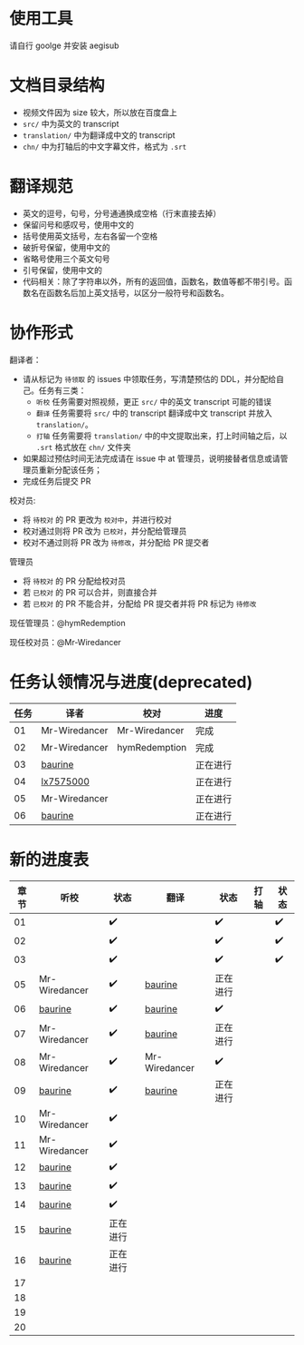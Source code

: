 # 使用工具
请自行 goolge 并安装 aegisub

# 文档目录结构

* 视频文件因为 size 较大，所以放在百度盘上
* `src/` 中为英文的 transcript 
* `translation/` 中为翻译成中文的 transcript
* `chn/` 中为打轴后的中文字幕文件，格式为 `.srt`


# 翻译规范
* 英文的逗号，句号，分号通通换成空格（行末直接去掉）
* 保留问号和感叹号，使用中文的
* 括号使用英文括号，左右各留一个空格
* 破折号保留，使用中文的
* 省略号使用三个英文句号
* 引号保留，使用中文的
* 代码相关：除了字符串以外，所有的返回值，函数名，数值等都不带引号。函数名在函数名后加上英文括号，以区分一般符号和函数名。

# 协作形式

翻译者：

* 请从标记为 `待领取` 的 issues 中领取任务，写清楚预估的 DDL，并分配给自己。任务有三类：
  * `听校` 任务需要对照视频，更正 `src/` 中的英文 transcript 可能的错误
  * `翻译` 任务需要将 `src/` 中的 transcript 翻译成中文 transcript 并放入 `translation/`。
  * `打轴` 任务需要将 `translation/` 中的中文提取出来，打上时间轴之后，以 `.srt` 格式放在 `chn/` 文件夹
* 如果超过预估时间无法完成请在 issue 中 at 管理员，说明接替者信息或请管理员重新分配该任务；
* 完成任务后提交 PR

校对员:
* 将 `待校对` 的 PR 更改为 `校对中`，并进行校对
* 校对通过则将 PR 改为 `已校对`，并分配给管理员
* 校对不通过则将 PR 改为 `待修改`，并分配给 PR 提交者

管理员
* 将 `待校对` 的 PR 分配给校对员
* 若 `已校对` 的 PR 可以合并，则直接合并
* 若 `已校对` 的 PR 不能合并，分配给 PR 提交者并将 PR 标记为 `待修改`


现任管理员：@hymRedemption

现任校对员：@Mr-Wiredancer

# 任务认领情况与进度(deprecated)
任务 | 译者 | 校对 | 进度
---- | ---- | ---- | ---
01 | Mr-Wiredancer | Mr-Wiredancer | 完成
02 | Mr-Wiredancer | hymRedemption  | 完成
03 | [baurine](https://github.com/baurine) | | 正在进行
04 | [lx7575000](https://github.com/lx7575000)| | 正在进行
05 | Mr-Wiredancer | | 正在进行
06 | [baurine](https://github.com/baurine) | | 正在进行

# 新的进度表
章节 | 听校| 状态 | 翻译| 状态 | 打轴 | 状态 
---- | ---- | ---- | ---- | --- | ---- | ---- 
01 | | ✔️ | | ✔️| | ✔️
02 | | ✔️ | | ✔️| | ✔️
03 | | ✔️ | | ✔️| | ✔️
05 | Mr-Wiredancer| ✔️ | [baurine](https://github.com/baurine) | 正在进行
06 | [baurine](https://github.com/baurine) |✔️ | [baurine](https://github.com/baurine) |✔️
07 |Mr-Wiredancer |✔️ | [baurine](https://github.com/baurine) |正在进行
08 |Mr-Wiredancer |✔️ |Mr-Wiredancer | ✔️
09 |[baurine](https://github.com/baurine)| ✔️ |[baurine](https://github.com/baurine) | 正在进行
10 |Mr-Wiredancer | ✔️ | | 
11 |Mr-Wiredancer |✔️ | | 
12 |[baurine](https://github.com/baurine) |✔️ | | 
13 |[baurine](https://github.com/baurine) |✔️ | | 
14 |[baurine](https://github.com/baurine) |✔️ | | 
15 |[baurine](https://github.com/baurine)|正在进行 | | |
16 |[baurine](https://github.com/baurine)|正在进行 | | |
17 |
18 |
19 |
20 |

